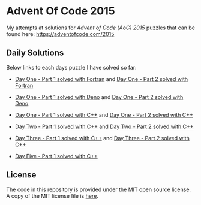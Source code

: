 # Advent Of Code 2015

My attempts at solutions for _Advent of Code (AoC) 2015_ puzzles that can be
found here: https://adventofcode.com/2015

## Daily Solutions

Below links to each days puzzle I have solved so far:

- [Day One - Part 1 solved with Fortran](./Day-01/fortran/app/aoc_day01_p1.f90)
  and
  [Day One - Part 2 solved with Fortran](./Day-01/fortran/app/aoc_day01_p2.f90)
- [Day One - Part 1 solved with Deno](./Day-01/deno/aoc_day01_p1.ts) and
  [Day One - Part 2 solved with Deno](./Day-01/deno/aoc_day01_p2.ts)
- [Day One - Part 1 solved with C++](./Day-01/cpp/aoc_day01_p1.cpp) and
  [Day One - Part 2 solved with C++](./Day-01/cpp/aoc_day01_p2.cpp)
- [Day Two - Part 1 solved with C++](./Day-02/aoc_day02_p1.cc) and
  [Day Two - Part 2 solved with C++](./Day-02/aoc_day02_p2.cc)
- [Day Three - Part 1 solved with C++](./Day-03/aoc_day03_p1.cc) and
  [Day Three - Part 2 solved with C++](./Day-03/aoc_day03_p2.cc)

- [Day Five - Part 1 solved with C++](./Day-05/aoc_day05_p1.cc)

## License

The code in this repository is provided under the MIT open source license. A
copy of the MIT license file is [here](./LICENSE).
